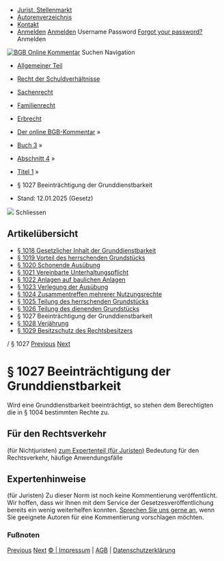   * [Jurist. Stellenmarkt](https://bgb.kommentar.de/Buch-3/Abschnitt-4/Titel-1/</job-board> "Jurist. Stellenmarkt")
  * [Autorenverzeichnis](https://bgb.kommentar.de/Buch-3/Abschnitt-4/Titel-1/</Autorenverzeichnis> "Autorenverzeichnis")
  * [Kontakt](https://bgb.kommentar.de/Buch-3/Abschnitt-4/Titel-1/</Kontakt>)
  * [Anmelden](https://bgb.kommentar.de/Buch-3/Abschnitt-4/Titel-1/<#login> "show login form") [Anmelden](https://bgb.kommentar.de/Buch-3/Abschnitt-4/Titel-1/<#> "hide login form") Username Password
[Forgot your password?](https://bgb.kommentar.de/Buch-3/Abschnitt-4/Titel-1/</user/forgotpassword>) Anmelden 


[![BGB Online Kommentar](https://bgb.kommentar.de/extension/bgb/design/bgb/images/logo.png)](https://bgb.kommentar.de/Buch-3/Abschnitt-4/Titel-1/</> "BGB Online Kommentar")
Suchen
Navigation
  * [Allgemeiner Teil](https://bgb.kommentar.de/Buch-3/Abschnitt-4/Titel-1/</Buch-1>)
  * [Recht der Schuldverhältnisse](https://bgb.kommentar.de/Buch-3/Abschnitt-4/Titel-1/</Buch-2>)
  * [Sachenrecht](https://bgb.kommentar.de/Buch-3/Abschnitt-4/Titel-1/</Buch-3>)
  * [Familienrecht](https://bgb.kommentar.de/Buch-3/Abschnitt-4/Titel-1/</Buch-4>)
  * [Erbrecht](https://bgb.kommentar.de/Buch-3/Abschnitt-4/Titel-1/</Buch-5>)


  * [Der online BGB-Kommentar](https://bgb.kommentar.de/Buch-3/Abschnitt-4/Titel-1/</>) »
  * [Buch 3](https://bgb.kommentar.de/Buch-3/Abschnitt-4/Titel-1/</Buch-3>) »
  * [Abschnitt 4](https://bgb.kommentar.de/Buch-3/Abschnitt-4/Titel-1/</Buch-3/Abschnitt-4>) »
  * [Titel 1](https://bgb.kommentar.de/Buch-3/Abschnitt-4/Titel-1/</Buch-3/Abschnitt-4/Titel-1>) »
  * § 1027 Beeinträchtigung der Grunddienstbarkeit 
  * Stand: 12.01.2025 (Gesetz) 


![](https://vg01.met.vgwort.de/na/1c9909529ead4f509072c06d9081a7d5)
Schliessen 
## Artikelübersicht
  * [ § 1018 Gesetzlicher Inhalt der Grunddienstbarkeit ](https://bgb.kommentar.de/Buch-3/Abschnitt-4/Titel-1/</Buch-3/Abschnitt-4/Titel-1/Gesetzlicher-Inhalt-der-Grunddienstbarkeit>)
  * [ § 1019 Vorteil des herrschenden Grundstücks ](https://bgb.kommentar.de/Buch-3/Abschnitt-4/Titel-1/</Buch-3/Abschnitt-4/Titel-1/Vorteil-des-herrschenden-Grundstuecks>)
  * [ § 1020 Schonende Ausübung ](https://bgb.kommentar.de/Buch-3/Abschnitt-4/Titel-1/</Buch-3/Abschnitt-4/Titel-1/Schonende-Ausuebung>)
  * [ § 1021 Vereinbarte Unterhaltungspflicht ](https://bgb.kommentar.de/Buch-3/Abschnitt-4/Titel-1/</Buch-3/Abschnitt-4/Titel-1/Vereinbarte-Unterhaltungspflicht>)
  * [ § 1022 Anlagen auf baulichen Anlagen ](https://bgb.kommentar.de/Buch-3/Abschnitt-4/Titel-1/</Buch-3/Abschnitt-4/Titel-1/Anlagen-auf-baulichen-Anlagen>)
  * [ § 1023 Verlegung der Ausübung ](https://bgb.kommentar.de/Buch-3/Abschnitt-4/Titel-1/</Buch-3/Abschnitt-4/Titel-1/Verlegung-der-Ausuebung>)
  * [ § 1024 Zusammentreffen mehrerer Nutzungsrechte ](https://bgb.kommentar.de/Buch-3/Abschnitt-4/Titel-1/</Buch-3/Abschnitt-4/Titel-1/Zusammentreffen-mehrerer-Nutzungsrechte>)
  * [ § 1025 Teilung des herrschenden Grundstücks ](https://bgb.kommentar.de/Buch-3/Abschnitt-4/Titel-1/</Buch-3/Abschnitt-4/Titel-1/Teilung-des-herrschenden-Grundstuecks>)
  * [ § 1026 Teilung des dienenden Grundstücks ](https://bgb.kommentar.de/Buch-3/Abschnitt-4/Titel-1/</Buch-3/Abschnitt-4/Titel-1/Teilung-des-dienenden-Grundstuecks>)
  * § 1027 Beeinträchtigung der Grunddienstbarkeit 
  * [ § 1028 Verjährung ](https://bgb.kommentar.de/Buch-3/Abschnitt-4/Titel-1/</Buch-3/Abschnitt-4/Titel-1/Verjaehrung>)
  * [ § 1029 Besitzschutz des Rechtsbesitzers ](https://bgb.kommentar.de/Buch-3/Abschnitt-4/Titel-1/</Buch-3/Abschnitt-4/Titel-1/Besitzschutz-des-Rechtsbesitzers>)


/ § 1027 
[Previous](https://bgb.kommentar.de/Buch-3/Abschnitt-4/Titel-1/</Buch-3/Abschnitt-4/Titel-1/Teilung-des-dienenden-Grundstuecks> "§ 1026 Teilung des dienenden Grundstücks") [Next](https://bgb.kommentar.de/Buch-3/Abschnitt-4/Titel-1/</Buch-3/Abschnitt-4/Titel-1/Verjaehrung> "§ 1028 Verjährung")
# § 1027 Beeinträchtigung der Grunddienstbarkeit
Wird eine Grunddienstbarkeit beeinträchtigt, so stehen dem Berechtigten die in § 1004 bestimmten Rechte zu.
## Für den Rechtsverkehr 
(für Nichtjuristen)
[zum Expertenteil (für Juristen)](https://bgb.kommentar.de/Buch-3/Abschnitt-4/Titel-1/<#expertenhinweise>)
Bedeutung für den Rechtsverkehr, häufige Anwendungsfälle
## Expertenhinweise
(für Juristen)
Zu dieser Norm ist noch keine Kommentierung veröffentlicht. Wir hoffen, dass wir Ihnen mit dem Service der Gesetzesveröffentlichung bereits ein wenig weiterhelfen konnten. [Sprechen Sie uns gerne an](https://bgb.kommentar.de/Buch-3/Abschnitt-4/Titel-1/</Kontakt>), wenn Sie geeignete Autoren für eine Kommentierung vorschlagen möchten. 
### Fußnoten
[Previous](https://bgb.kommentar.de/Buch-3/Abschnitt-4/Titel-1/</Buch-3/Abschnitt-4/Titel-1/Teilung-des-dienenden-Grundstuecks> "§ 1026 Teilung des dienenden Grundstücks") [Next](https://bgb.kommentar.de/Buch-3/Abschnitt-4/Titel-1/</Buch-3/Abschnitt-4/Titel-1/Verjaehrung> "§ 1028 Verjährung")
[© | Impressum](https://bgb.kommentar.de/Buch-3/Abschnitt-4/Titel-1/</Kontakt>) | [AGB](https://bgb.kommentar.de/Buch-3/Abschnitt-4/Titel-1/</AGB>) | [Datenschutzerklärung](https://bgb.kommentar.de/Buch-3/Abschnitt-4/Titel-1/</Datenschutzerklaerung-fuer-Leser>)
